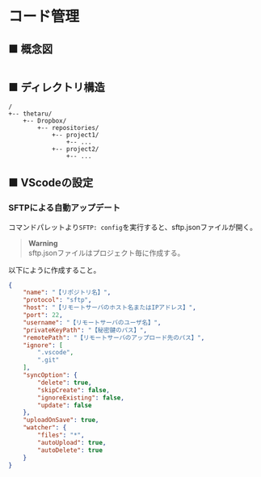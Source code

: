 # コード管理
## ■ 概念図

```mermaid
```

## ■ ディレクトリ構造
```
/
+-- thetaru/
    +-- Dropbox/
        +-- repositories/
            +-- project1/
                +-- ...
            +-- project2/
                +-- ...
```

## ■ VScodeの設定
### SFTPによる自動アップデート
コマンドパレットより`SFTP: config`を実行すると、sftp.jsonファイルが開く。
> **Warning**  
> sftp.jsonファイルはプロジェクト毎に作成する。

以下にように作成すること。
```json
{
	"name": "【リポジトリ名】",
	"protocol": "sftp",
	"host": "【リモートサーバのホスト名またはIPアドレス】",
	"port": 22,
	"username": "【リモートサーバのユーザ名】",
	"privateKeyPath": "【秘密鍵のパス】",
	"remotePath": "【リモートサーバのアップロード先のパス】",
	"ignore": [
		".vscode",
		".git"
	],
	"syncOption": {
		"delete": true,
		"skipCreate": false,
		"ignoreExisting": false,
		"update": false
	},
	"uploadOnSave": true,
	"watcher": {
		"files": "*",
		"autoUpload": true,
		"autoDelete": true
	}
}
```
